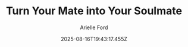 ---
title: "Turn Your Mate into Your Soulmate"
date: "2025-08-16T19:43:17.455Z"
author: "Arielle Ford"
read_year: "NO"
recommendation: '3'
url: /bookshelf/turn-your-mate-into-your-soulmate
---